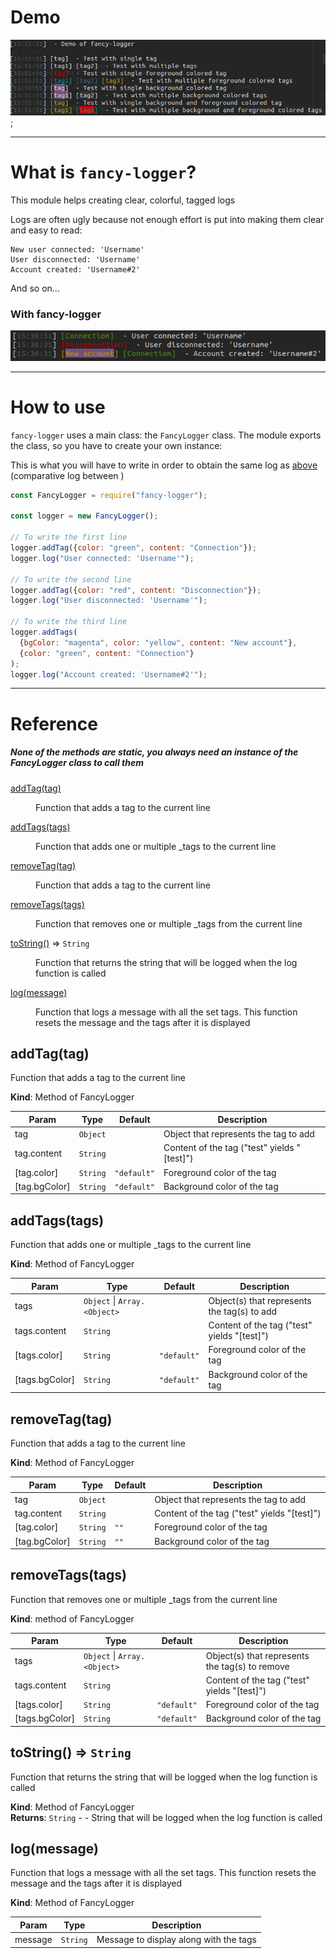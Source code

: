 # Demo
![Demonstration of fancy-logger](./doc/fancy-logger-demo%232.png);

---

# What is `fancy-logger`?

This module helps creating clear, colorful, tagged logs

Logs are often ugly because not enough effort is put into making them clear and easy to read:

    New user connected: 'Username'
    User disconnected: 'Username'
    Account created: 'Username#2'

And so on...


### With fancy-logger 
![Comparative demonstration of fancy-logger into action](./doc/fancy-logger-demo%231.png)


---------

# How to use

`fancy-logger` uses a main class: the `FancyLogger` class.
The module exports the class, so you have to create your own instance:

This is what you will have to write in order to obtain the same log as [above](#with-fancy-logger) (comparative log between )

```JavaScript
const FancyLogger = require("fancy-logger");

const logger = new FancyLogger();

// To write the first line
logger.addTag({color: "green", content: "Connection"});
logger.log("User connected: 'Username'");

// To write the second line
logger.addTag({color: "red", content: "Disconnection"});
logger.log("User disconnected: 'Username'");

// To write the third line
logger.addTags(
  {bgColor: "magenta", color: "yellow", content: "New account"},
  {color: "green", content: "Connection"}
);
logger.log("Account created: 'Username#2'");
```

------

# Reference

##### None of the methods are static, you always need an instance of the FancyLogger class to call them

<dl>
<dt><a href="#addTag">addTag(tag)</a></dt>
<dd><p>Function that adds a tag to the current line</p>
</dd>
<dt><a href="#addTags">addTags(tags)</a></dt>
<dd><p>Function that adds one or multiple _tags to the current line</p>
</dd>
<dt><a href="#removeTag">removeTag(tag)</a></dt>
<dd><p>Function that adds a tag to the current line</p>
</dd>
<dt><a href="#removeTags">removeTags(tags)</a></dt>
<dd><p>Function that removes one or multiple _tags from the current line</p>
</dd>
<dt><a href="#toString">toString()</a> ⇒ <code>String</code></dt>
<dd><p>Function that returns the string that will be logged when the log function is called</p>
</dd>
<dt><a href="#log">log(message)</a></dt>
<dd><p>Function that logs a message with all the set tags. This function resets the message and the tags after it is displayed</p>
</dd>
</dl>

<a name="addTag"></a>

## addTag(tag)
Function that adds a tag to the current line

**Kind**: Method of FancyLogger  

| Param | Type | Default | Description |
| --- | --- | --- | --- |
| tag | <code>Object</code> |  | Object that represents the tag to add |
| tag.content | <code>String</code> |  | Content of the tag ("test" yields "[test]") |
| [tag.color] | <code>String</code> | <code>&quot;default&quot;</code> | Foreground color of the tag |
| [tag.bgColor] | <code>String</code> | <code>&quot;default&quot;</code> | Background color of the tag |

<a name="addTags"></a>

## addTags(tags)
Function that adds one or multiple _tags to the current line

**Kind**: Method of FancyLogger  

| Param | Type | Default | Description |
| --- | --- | --- | --- |
| tags | <code>Object</code> \| <code>Array.&lt;Object&gt;</code> |  | Object(s) that represents the tag(s) to add |
| tags.content | <code>String</code> |  | Content of the tag ("test" yields "[test]") |
| [tags.color] | <code>String</code> | <code>&quot;default&quot;</code> | Foreground color of the tag |
| [tags.bgColor] | <code>String</code> | <code>&quot;default&quot;</code> | Background color of the tag |

<a name="removeTag"></a>

## removeTag(tag)
Function that adds a tag to the current line

**Kind**: Method of FancyLogger  

| Param | Type | Default | Description |
| --- | --- | --- | --- |
| tag | <code>Object</code> |  | Object that represents the tag to add |
| tag.content | <code>String</code> |  | Content of the tag ("test" yields "[test]") |
| [tag.color] | <code>String</code> | <code>&quot;&quot;</code> | Foreground color of the tag |
| [tag.bgColor] | <code>String</code> | <code>&quot;&quot;</code> | Background color of the tag |

<a name="removeTags"></a>

## removeTags(tags)
Function that removes one or multiple _tags from the current line

**Kind**: method of FancyLogger

| Param | Type | Default | Description |
| --- | --- | --- | --- |
| tags | <code>Object</code> \| <code>Array.&lt;Object&gt;</code> |  | Object(s) that represents the tag(s) to remove |
| tags.content | <code>String</code> |  | Content of the tag ("test" yields "[test]") |
| [tags.color] | <code>String</code> | <code>&quot;default&quot;</code> | Foreground color of the tag |
| [tags.bgColor] | <code>String</code> | <code>&quot;default&quot;</code> | Background color of the tag |

<a name="toString"></a>

## toString() ⇒ <code>String</code>
Function that returns the string that will be logged when the log function is called

**Kind**: Method of FancyLogger  
**Returns**: <code>String</code> - - String that will be logged when the log function is called  
<a name="log"></a>

## log(message)
Function that logs a message with all the set tags. This function resets the message and the tags after it is displayed

**Kind**: Method of FancyLogger  

| Param | Type | Description |
| --- | --- | --- |
| message | <code>String</code> | Message to display along with the tags |

